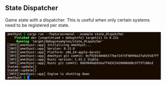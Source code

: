 ## State Dispatcher

Game state with a dispatcher. This is useful when only certain systems need to be registered per state.

![state dispatcher example screenshot](./screenshot.png)